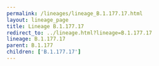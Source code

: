 ```yaml
---
permalink: /lineages/lineage_B.1.177.17.html
layout: lineage_page
title: Lineage B.1.177.17
redirect_to: ../lineage.html?lineage=B.1.177.17
lineage: B.1.177.17
parent: B.1.177
children: ['B.1.177.17']
---
```

